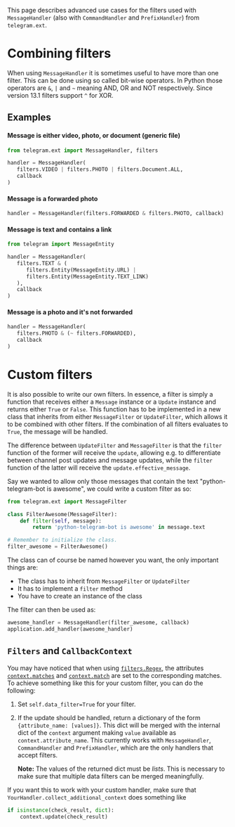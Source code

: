 This page describes advanced use cases for the filters used with `MessageHandler` (also with `CommandHandler` and `PrefixHandler`) from `telegram.ext`.

# Combining filters
When using `MessageHandler` it is sometimes useful to have more than one filter. This can be done using so called bit-wise operators. In Python those operators are `&`, `|` and `~` meaning AND, OR and NOT respectively. Since version 13.1 filters support `^` for XOR.
## Examples
#### Message is either video, photo, or document (generic file)
``` python
from telegram.ext import MessageHandler, filters

handler = MessageHandler(
   filters.VIDEO | filters.PHOTO | filters.Document.ALL, 
   callback
)
```

#### Message is a forwarded photo
``` python
handler = MessageHandler(filters.FORWARDED & filters.PHOTO, callback)
```

#### Message is text and contains a link
``` python
from telegram import MessageEntity

handler = MessageHandler(
   filters.TEXT & (
      filters.Entity(MessageEntity.URL) |
      filters.Entity(MessageEntity.TEXT_LINK)
   ),
   callback
)
```

#### Message is a photo and it's not forwarded
``` python
handler = MessageHandler(
   filters.PHOTO & (~ filters.FORWARDED),
   callback
)
```

# Custom filters
It is also possible to write our own filters. In essence, a filter is simply a function that receives either a `Message` instance or a `Update` instance and returns either `True` or `False`. This function has to be implemented in a new class that inherits from either `MessageFilter` or `UpdateFilter`, which allows it to be combined with other filters. If the combination of all filters evaluates to `True`, the message will be handled.

The difference between `UpdateFilter` and `MessageFilter` is that the `filter` function of the former will receive the `update`, allowing e.g. to differentiate between channel post updates and message updates, while the `filter` function of the latter will receive the `update.effective_message`.

Say we wanted to allow only those messages that contain the text "python-telegram-bot is awesome", we could write a custom filter as so:

```python
from telegram.ext import MessageFilter

class FilterAwesome(MessageFilter):
    def filter(self, message):
        return 'python-telegram-bot is awesome' in message.text

# Remember to initialize the class.
filter_awesome = FilterAwesome()
```

The class can of course be named however you want, the only important things are:
- The class has to inherit from `MessageFilter` or `UpdateFilter`
- It has to implement a `filter` method
- You have to create an instance of the class

The filter can then be used as:
```python
awesome_handler = MessageHandler(filter_awesome, callback)
application.add_handler(awesome_handler)
```

## `Filters` and `CallbackContext`

You may have noticed that when using [`filters.Regex`](https://python-telegram-bot.readthedocs.io/en/stable/telegram.ext.filters.html#telegram.ext.filters.Regex), the attributes [`context.matches`](https://python-telegram-bot.readthedocs.io/en/stable/telegram.ext.callbackcontext.html#telegram.ext.CallbackContext.matches) and [`context.match`](https://python-telegram-bot.readthedocs.io/en/stable/telegram.ext.callbackcontext.html#telegram.ext.CallbackContext.match) are set to the corresponding matches. To achieve something like this for your custom filter, you can do the following:

1. Set `self.data_filter=True` for your filter.
2. If the update should be handled, return a dictionary of the form `{attribute_name: [values]}`. This dict will be merged with the internal dict of the `context` argument making `value` available as `context.attribute_name`. This currently works with `MessageHandler`, `CommandHandler` and `PrefixHandler`, which are the only handlers that accept filters.

   **Note:** The values of the returned dict must be *lists*. This is necessary to make sure that multiple data filters can be merged meaningfully.

If you want this to work with your custom handler, make sure that `YourHandler.collect_additional_context` does something like

```python
if isinstance(check_result, dict):
    context.update(check_result)
```
